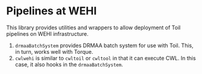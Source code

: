 # Pipelines at WEHI
This library provides utilities and wrappers to allow deployment of Toil pipelines on WEHI infrastructure.

1. `drmaaBatchSystem` provides DRMAA batch system for use with Toil. This, in turn, works well with Torque.
2. `cwlwehi` is similar to `cwltoil` or `cwltool` in that it can execute CWL.  In this case, it also hooks 
in the `drmaaBatchSystem`. 

